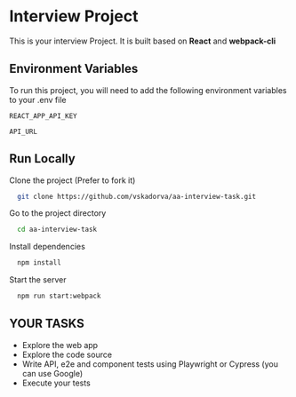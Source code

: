 
# Interview Project

This is your interview Project. It is built based on **React** and **webpack-cli**



## Environment Variables

To run this project, you will need to add the following environment variables to your .env file

`REACT_APP_API_KEY`

`API_URL`


## Run Locally

Clone the project (Prefer to fork it)

```bash
  git clone https://github.com/vskadorva/aa-interview-task.git
```

Go to the project directory

```bash
  cd aa-interview-task
```

Install dependencies

```bash
  npm install
```

Start the server

```bash
  npm run start:webpack
```


## YOUR TASKS

- Explore the web app
- Explore the code source
- Write API, e2e and component tests using Playwright or Cypress (you can use Google)
- Execute your tests

